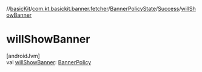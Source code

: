 //[basicKit](../../../../index.md)/[com.kt.basickit.banner.fetcher](../../index.md)/[BannerPolicyState](../index.md)/[Success](index.md)/[willShowBanner](will-show-banner.md)

# willShowBanner

[androidJvm]\
val [willShowBanner](will-show-banner.md): [BannerPolicy](../../../com.kt.basickit.banner.domain.entity/-banner-policy/index.md)
